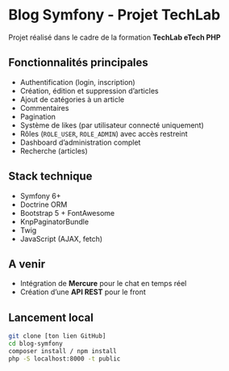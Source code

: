 # Blog Symfony - Projet TechLab

Projet réalisé dans le cadre de la formation **TechLab eTech PHP**

## Fonctionnalités principales

- Authentification (login, inscription)
- Création, édition et suppression d’articles
- Ajout de catégories à un article
- Commentaires
- Pagination
- Système de likes (par utilisateur connecté uniquement)
- Rôles (`ROLE_USER`, `ROLE_ADMIN`) avec accès restreint
- Dashboard d’administration complet
- Recherche (articles)

## Stack technique

- Symfony 6+
- Doctrine ORM
- Bootstrap 5 + FontAwesome
- KnpPaginatorBundle
- Twig
- JavaScript (AJAX, fetch)

## A venir

- Intégration de **Mercure** pour le chat en temps réel
- Création d’une **API REST** pour le front


## Lancement local

```bash
git clone [ton lien GitHub]
cd blog-symfony
composer install / npm install
php -S localhost:8000 -t public
